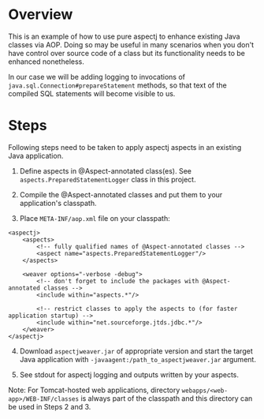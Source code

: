 # Overview

This is an example of how to use pure aspectj to enhance existing Java classes via AOP. Doing so may be useful in many scenarios when you don't have control over source code of a class but its functionality needs to be enhanced nonetheless.

In our case we will be adding logging to invocations of `java.sql.Connection#prepareStatement` methods, so that text of the compiled SQL statements will become visible to us.


# Steps

Following steps need to be taken to apply aspectj aspects in an existing Java application.

1. Define aspects in @Aspect-annotated class(es). See `aspects.PreparedStatementLogger` class in this project.

2. Compile the @Aspect-annotated classes and put them to your application's classpath.

3. Place `META-INF/aop.xml` file on your classpath:
````
<aspectj>
    <aspects>
        <!-- fully qualified names of @Aspect-annotated classes -->
        <aspect name="aspects.PreparedStatementLogger"/>
    </aspects>

    <weaver options="-verbose -debug">
        <!-- don't forget to include the packages with @Aspect-annotated classes -->
        <include within="aspects.*"/>

        <!-- restrict classes to apply the aspects to (for faster application startup) -->
        <include within="net.sourceforge.jtds.jdbc.*"/>
    </weaver>
</aspectj>
````

4. Download `aspectjweaver.jar` of appropriate version and start the target Java application with `-javaagent:/path_to_aspectjweaver.jar` argument.

5. See stdout for aspectj logging and outputs written by your aspects.


Note: For Tomcat-hosted web applications, directory `webapps/<web-app>/WEB-INF/classes` is always part of the classpath and this directory can be used in Steps 2 and 3.
